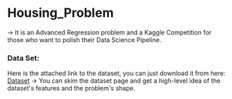 # Housing_Problem

-> It is an Advanced Regression problem and a Kaggle Competition for those who want to polish their Data Science Pipeline.

### Data Set:
Here is the attached link to the dataset, you can just download it from here: [Dataset](https://www.kaggle.com/competitions/house-prices-advanced-regression-techniques/data)
-> You can skim the dataset page and get a high-level idea of the dataset's features and the problem's shape.

